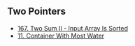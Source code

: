 ## Two Pointers  
- [167. Two Sum II - Input Array Is Sorted](https://leetcode.com/problems/two-sum-ii-input-array-is-sorted/description/)  
- [11. Container With Most Water](https://leetcode.com/problems/container-with-most-water/description/)

